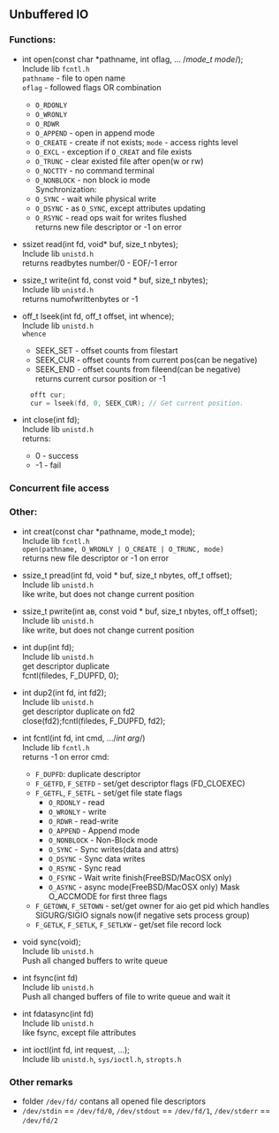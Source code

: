 ## Unbuffered IO

### Functions:
 - int open(const char *pathname, int oflag, ... /*mode_t mode*/);  
    Include lib `fcntl.h`  
    `pathname` - file to open name  
    `oflag` - followed flags OR combination  
     - `O_RDONLY`  
     - `O_WRONLY`  
     - `O_RDWR`  
     - `O_APPEND` - open in append mode  
     - `O_CREATE` - create if not exists; `mode` - access rights level  
     - `O_EXCL`   - exception if `O_CREAT` and file exists  
     - `O_TRUNC`  - clear existed file after open(w or rw)  
     - `O_NOCTTY` - no command terminal  
     - `O_NONBLOCK` - non block io mode  
     Synchronization:  
     - `O_SYNC`  - wait while physical write  
     - `O_DSYNC` - as `O_SYNC`, except attributes updating  
     - `O_RSYNC` - read ops wait for writes flushed  
    returns new file descriptor or -1 on error  
 - ssizet read(int fd, void* buf, size_t nbytes);  
    Include lib `unistd.h`  
    returns readbytes number/0 - EOF/-1 error
 - ssize_t write(int fd, const void * buf, size_t nbytes);  
    Include lib `unistd.h`  
    returns numofwrittenbytes or -1

 - off_t lseek(int fd, off_t offset, int whence);  
    Include lib `unistd.h`  
    `whence`  
      - SEEK_SET - offset counts from filestart  
      - SEEK_CUR - offset counts from current pos(can be negative)  
      - SEEK_END - offset counts from fileend(can be negative)  
    returns current cursor position or -1  
    ```c  
      offt cur;  
      cur = lseek(fd, 0, SEEK_CUR); // Get current position.  
    ```  
 - int close(int fd);  
    Include lib `unistd.h`  
    returns:  
      - 0 - success  
      - -1 - fail  

### Concurrent file access  

### Other:  
 - int creat(const char *pathname, mode_t mode);  
    Include lib `fcntl.h`  
    `open(pathname, O_WRONLY | O_CREATE | O_TRUNC, mode)`  
    returns new file descriptor or -1 on error  
 - ssize_t pread(int fd, void * buf, size_t nbytes, off_t offset);  
    Include lib `unistd.h`  
    like write, but does not change current position
 - ssize_t pwrite(int ав, const void * buf, size_t nbytes, off_t offset);  
    Include lib `unistd.h`  
    like write, but does not change current position
 - int dup(int fd);  
    Include lib `unistd.h`  
    get descriptor duplicate  
    fcntl(filedes, F_DUPFD, 0);
 - int dup2(int fd, int fd2);  
    Include lib `unistd.h`  
    get descriptor duplicate on fd2  
    close(fd2);fcntl(filedes, F_DUPFD, fd2);  
 - int fcntl(int fd, int cmd, .../*int arg*/)  
    Include lib `fcntl.h`  
    returns -1 on error
    cmd: 
    - `F_DUPFD`: duplicate descriptor
    - `F_GETFD`, `F_SETFD` - set/get descriptor flags (FD_CLOEXEC)
    - `F_GETFL`, `F_SETFL` - set/get file state flags
        - `O_RDONLY` - read
        - `O_WRONLY` - write
        - `O_RDWR` - read-write
        - `O_APPEND` - Append mode
        - `O_NONBLOCK` - Non-Block mode
        - `O_SYNC` - Sync writes(data and attrs)
        - `O_DSYNC` - Sync data writes
        - `O_RSYNC` - Sync read
        - `O_FSYNC` - Wait write finish(FreeBSD/MacOSX only)
        - `O_ASYNC` - async mode(FreeBSD/MacOSX only)
        Mask O_ACCMODE for first three flags
    - `F_GETOWN`, `F_SETOWN` - set/get owner for aio
      get pid which handles SIGURG/SIGIO signals now(if negative sets process group)  
    - `F_GETLK`, `F_SETLK`, `F_SETLKW` - get/set file record lock

 - void sync(void);  
    Include lib `unistd.h`  
    Push all changed buffers to write queue  
 - int fsync(int fd)  
    Include lib `unistd.h`  
    Push all changed buffers of file to write queue and wait it  
 - int fdatasync(int fd)  
    Include lib `unistd.h`  
    like fsync, except file attributes  
 - int ioctl(int fd, int request, ...);  
    Include lib `unistd.h`, `sys/ioctl.h`, `stropts.h`  

### Other remarks
 - folder `/dev/fd/` contans all opened file descriptors
 - `/dev/stdin` == `/dev/fd/0`, `/dev/stdout` == `/dev/fd/1`, `/dev/stderr` == `/dev/fd/2`
